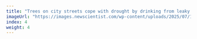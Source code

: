 ```yaml
---
title: "Trees on city streets cope with drought by drinking from leaky pipes"
imageUrl: "https://images.newscientist.com/wp-content/uploads/2025/07/10143422/SEI_258436529.jpg?width=788"
index: 4
weight: 4
---
```


